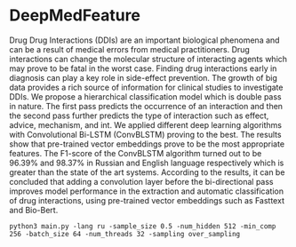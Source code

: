 # DeepMedFeature
 Drug Drug Interactions (DDIs) are an important biological phenomena and can be a result of medical errors from medical practitioners. Drug interactions can change the molecular structure of interacting agents which may prove to be fatal in the worst case. Finding drug interactions early in diagnosis can play a key role in side-effect prevention. The growth of big data provides a rich source of information for clinical studies to investigate DDIs. We propose a hierarchical classification model which is double pass in nature. The first pass predicts the occurrence of an interaction and then the second pass further predicts the type of interaction such as effect, advice, mechanism, and int. We applied different deep learning algorithms with Convolutional Bi-LSTM (ConvBLSTM) proving to the best. The results show that pre-trained vector embeddings prove to be the most appropriate features. The F1-score of the ConvBLSTM algorithm turned out to be 96.39\% and 98.37\% in Russian and English language respectively which is greater than the state of the art systems. According to the results, it can be concluded that adding a convolution layer before the bi-directional pass improves model performance in the extraction and automatic classification of drug interactions, using pre-trained vector embeddings such as Fasttext and Bio-Bert. 
 
    python3 main.py -lang ru -sample_size 0.5 -num_hidden 512 -min_comp 256 -batch_size 64 -num_threads 32 -sampling over_sampling
